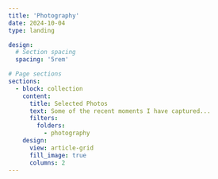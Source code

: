 ```yaml
---
title: 'Photography'
date: 2024-10-04
type: landing

design:
  # Section spacing
  spacing: '5rem'

# Page sections
sections:
  - block: collection
    content:
      title: Selected Photos
      text: Some of the recent moments I have captured...
      filters:
        folders:
          - photography
    design:
      view: article-grid
      fill_image: true
      columns: 2
---
```

